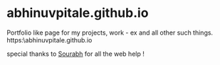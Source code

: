 # abhinuvpitale.github.io
Portfolio like page for my projects, work - ex and all other such things.
https:\\abhinuvpitale.github.io

special thanks to [Sourabh](https://sourabh.io/) for all the web help !